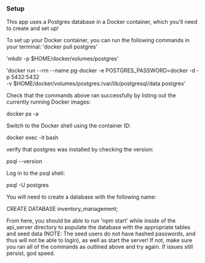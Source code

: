 ### Setup

This app uses a Postgres database in a Docker container, which you'll need to create and set up!

To set up your Docker container, you can run the following commands in your terminal:
'docker pull postgres'

'mkdir -p $HOME/docker/volumes/postgres'

'docker run --rm --name pg-docker -e POSTGRES_PASSWORD=docker -d -p 5432:5432 \
-v $HOME/docker/volumes/postgres:/var/lib/postgresql/data postgres'

Check that the commands above ran successfully by listing out the currently running Docker images:

docker ps -a

Switch to the Docker shell using the container ID:

docker exec -it <PSQL-Container-ID> bash

verify that postgres was installed by checking the version:

psql --version

Log in to the psql shell:

psql -U postgres

You will need to create a database with the following name:

CREATE DATABASE inventory_management;

From here, you should be able to run 'npm start' while inside of the api_server directory to populate the database with the appropriate tables and seed data (NOTE: The seed users do not have hashed passwords, and thus will not be able to login), as well as start the server! If not, make sure you ran all of the commands as outlined above and try again. If issues still persist, god speed.
